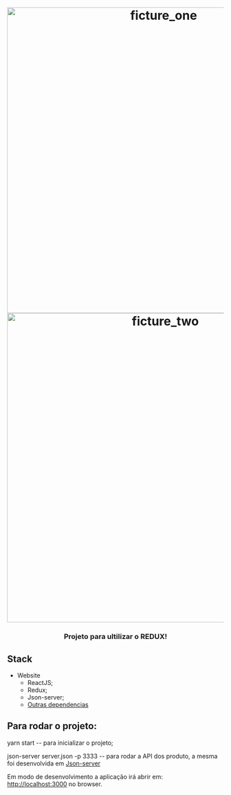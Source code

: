 
<h1 align="center">
    <img width="712" alt="ficture_one" src="https://user-images.githubusercontent.com/47324432/76973355-93e5f000-690e-11ea-9982-fd2567e295ab.PNG">
    <img width="720" alt="ficture_two" src="https://user-images.githubusercontent.com/47324432/76975396-40c16c80-6911-11ea-8d34-4fda252dd5f7.PNG">

</h1>


<h3 align="center">
    Projeto para ultilizar o REDUX!
</h3>

## Stack

- Website
    - ReactJS;
    - Redux;
    - Json-server;
    - [Outras dependencias](https://github.com/EpifanioD/RocketShoes/blob/master/package.json)

## Para rodar o projeto:

yarn start -- para inicializar o projeto;

json-server server.json -p 3333 -- para rodar a API dos produto, a mesma foi desenvolvida em [Json-server](https://github.com/typicode/json-server)

Em modo de desenvolvimento a aplicação irá abrir em:<br />
[http://localhost:3000](http://localhost:3000) no browser.

